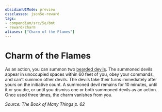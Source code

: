 ```yaml
---
obsidianUIMode: preview
cssclasses: json5e-reward
tags:
- compendium/src/5e/bmt
- reward/charm
aliases: ["Charm of the Flames"]
---
```

# Charm of the Flames

As an action, you can summon two [bearded devils](/Systems/5e/bestiary/fiend/bearded-devil.md). The summoned devils appear in unoccupied spaces within 60 feet of you, obey your commands, and can't summon other devils. The devils take their turns immediately after yours on the initiative count. A summoned devil remains for 10 minutes, until it or you die, or until you dismiss one or both summoned devils as an action. Once used three times, the charm vanishes from you.

*Source: The Book of Many Things p. 62*